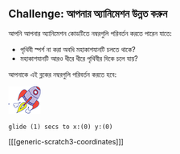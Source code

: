 ## Challenge: আপনার অ্যানিমেশন উন্নত করুন

আপনি আপনার অ্যানিমেশন কোডটিতে নম্বরগুলি পরিবর্তন করতে পারেন যাতে:

+ পৃথিবী স্পর্শ না করা অবধি মহাকাশযানটি চলতে থাকে?
+ মহাকাশযানটি আরও ধীরে ধীরে পৃথিবীর দিকে চলে যায়?

আপনাকে এই ব্লকের নম্বরগুলি পরিবর্তন করতে হবে:

![Rocketship sprite](images/sprite-spaceship.png)

```blocks3
glide (1) secs to x:(0) y:(0)
```

[[[generic-scratch3-coordinates]]]
